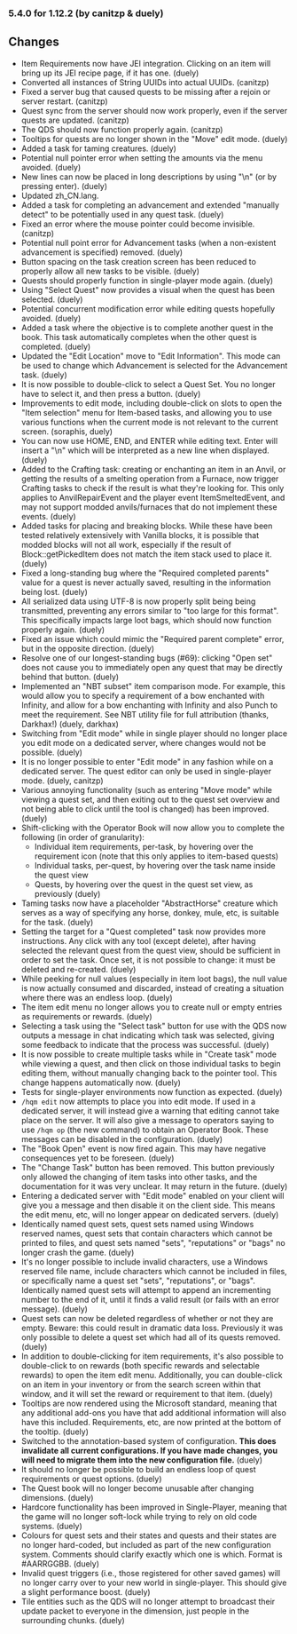 ### 5.4.0 for 1.12.2 (by canitzp & duely)

## Changes

- Item Requirements now have JEI integration. Clicking on an item will bring up its JEI recipe page, if it has one. (duely)
- Converted all instances of String UUIDs into actual UUIDs. (canitzp)
- Fixed a server bug that caused quests to be missing after a rejoin or server restart. (canitzp)
- Quest sync from the server should now work properly, even if the server quests are updated. (canitzp)
- The QDS should now function properly again. (canitzp)
- Tooltips for quests are no longer shown in the "Move" edit mode. (duely)
- Added a task for taming creatures. (duely)
- Potential null pointer error when setting the amounts via the menu avoided. (duely)
- New lines can now be placed in long descriptions by using "\n" (or by pressing enter). (duely)
- Updated zh_CN.lang.
- Added a task for completing an advancement and extended "manually detect" to be potentially used in any quest task. (duely)
- Fixed an error where the mouse pointer could become invisible. (canitzp)
- Potential null point error for Advancement tasks (when a non-existent advancement is specified) removed. (duely)
- Button spacing on the task creation screen has been reduced to properly allow all new tasks to be visible. (duely)
- Quests should properly function in single-player mode again. (duely)
- Using "Select Quest" now provides a visual when the quest has been selected. (duely)
- Potential concurrent modification error while editing quests hopefully avoided. (duely)
- Added a task where the objective is to complete another quest in the book. This task automatically completes when the other quest is completed. (duely)
- Updated the "Edit Location" move to "Edit Information". This mode can be used to change which Advancement is selected for the Advancement task. (duely)
- It is now possible to double-click to select a Quest Set. You no longer have to select it, and then press a button. (duely)
- Improvements to edit mode, including double-click on slots to open the "Item selection" menu for Item-based tasks, and allowing you to use various functions when the current mode is not relevant to the current screen. (soraphis, duely)
- You can now use HOME, END, and ENTER while editing text. Enter will insert a "\n" which will be interpreted as a new line when displayed. (duely)
- Added to the Crafting task: creating or enchanting an item in an Anvil, or getting the results of a smelting operation from a Furnace, now trigger Crafting tasks to check if the result is what they're looking for. This only applies to AnvilRepairEvent and the player event ItemSmeltedEvent, and may not support modded anvils/furnaces that do not implement these events. (duely)
- Added tasks for placing and breaking blocks. While these have been tested relatively extensively with Vanilla blocks, it is possible that modded blocks will not all work, especially if the result of Block::getPickedItem does not match the item stack used to place it. (duely)
- Fixed a long-standing bug where the "Required completed parents" value for a quest is never actually saved, resulting in the information being lost. (duely)
- All serialized data using UTF-8 is now properly split being being transmitted, preventing any errors similar to "too large for this format". This specifically impacts large loot bags, which should now function properly again. (duely)
- Fixed an issue which could mimic the "Required parent complete" error, but in the opposite direction. (duely)
- Resolve one of our longest-standing bugs (#69): clicking "Open set" does not cause you to immediately open any quest that may be directly behind that button. (duely)
- Implemented an "NBT subset" item comparison mode. For example, this would allow you to specify a requirement of a bow enchanted with Infinity, and allow for a bow enchanting with Infinity and also Punch to meet the requirement. See NBT utility file for full attribution (thanks, Darkhax!) (duely, darkhax)
- Switching from "Edit mode" while in single player should no longer place you edit mode on a dedicated server, where changes would not be possible. (duely)
- It is no longer possible to enter "Edit mode" in any fashion while on a dedicated server. The quest editor can only be used in single-player mode. (duely, canitzp)
- Various annoying functionality (such as entering "Move mode" while viewing a quest set, and then exiting out to the quest set overview and not being able to click until the tool is changed) has been improved. (duely)
- Shift-clicking with the Operator Book will now allow you to complete the following (in order of granularity):
  - Individual item requirements, per-task, by hovering over the requirement icon (note that this only applies to item-based quests)
  - Individual tasks, per-quest, by hovering over the task name inside the quest view
  - Quests, by hovering over the quest in the quest set view, as previously (duely)
- Taming tasks now have a placeholder "AbstractHorse" creature which serves as a way of specifying any horse, donkey, mule, etc, is suitable for the task. (duely)
- Setting the target for a "Quest completed" task now provides more instructions. Any click with any tool (except delete), after having selected the relevant quest from the quest view, should be sufficient in order to set the task. Once set, it is not possible to change: it must be deleted and re-created. (duely)
- While peeking for null values (especially in item loot bags), the null value is now actually consumed and discarded, instead of creating a situation where there was an endless loop. (duely)
- The item edit menu no longer allows you to create null or empty entries as requirements or rewards. (duely)
- Selecting a task using the "Select task" button for use with the QDS now outputs a message in chat indicating which task was selected, giving some feedback to indicate that the process was successful. (duely)
- It is now possible to create multiple tasks while in "Create task" mode while viewing a quest, and then click on those individual tasks to begin editing them, without manually changing back to the pointer tool. This change happens automatically now. (duely)
- Tests for single-player environments now function as expected. (duely)
- `/hqm edit` now attempts to place you into edit mode. If used in a dedicated server, it will instead give a warning that editing cannot take place on the server. It will also give a message to operators saying to use `/hqm op` (the new command) to obtain an Operator Book. These messages can be disabled in the configuration. (duely)
- The "Book Open" event is now fired again. This may have negative consequences yet to be foreseen. (duely)
- The "Change Task" button has been removed. This button previously only allowed the changing of item tasks into other tasks, and the documentation for it was very unclear. It may return in the future. (duely)
- Entering a dedicated server with "Edit mode" enabled on your client will give you a message and then disable it on the client side. This means the edit menu, etc, will no longer appear on dedicated servers. (duely)
- Identically named quest sets, quest sets named using Windows reserved names, quest sets that contain characters which cannot be printed to files, and quest sets named "sets", "reputations" or "bags" no longer crash the game. (duely)
- It's no longer possible to include invalid characters, use a Windows reserved file name, include characters which cannot be included in files, or specifically name a quest set "sets", "reputations", or "bags". Identically named quest sets will attempt to append an incrementing number to the end of it, until it finds a valid result (or fails with an error message). (duely)
- Quest sets can now be deleted regardless of whether or not they are empty. Beware: this could result in dramatic data loss. Previously it was only possible to delete a quest set which had all of its quests removed. (duely)
- In addition to double-clicking for item requirements, it's also possible to double-click to on rewards (both specific rewards and selectable rewards) to open the item edit menu. Additionally, you can double-click on an item in your inventory or from the search screen within that window, and it will set the reward or requirement to that item. (duely)
- Tooltips are now rendered using the Microsoft standard, meaning that any additional add-ons you have that add additional information will also have this included. Requirements, etc, are now printed at the bottom of the tooltip. (duely)
- Switched to the annotation-based system of configuration. **This does invalidate all current configurations. If you have made changes, you will need to migrate them into the new configuration file.** (duely)
- It should no longer be possible to build an endless loop of quest requirements or quest options. (duely)
- The Quest book will no longer become unusable after changing dimensions. (duely)
- Hardcore functionality has been improved in Single-Player, meaning that the game will no longer soft-lock while trying to rely on old code systems. (duely)
- Colours for quest sets and their states and quests and their states are no longer hard-coded, but included as part of the new configuration system. Comments should clarify exactly which one is which. Format is #AARRGGBB. (duely)
- Invalid quest triggers (i.e., those registered for other saved games) will no longer carry over to your new world in single-player. This should give a slight performance boost. (duely)
- Tile entities such as the QDS will no longer attempt to broadcast their update packet to everyone in the dimension, just people in the surrounding chunks. (duely)
